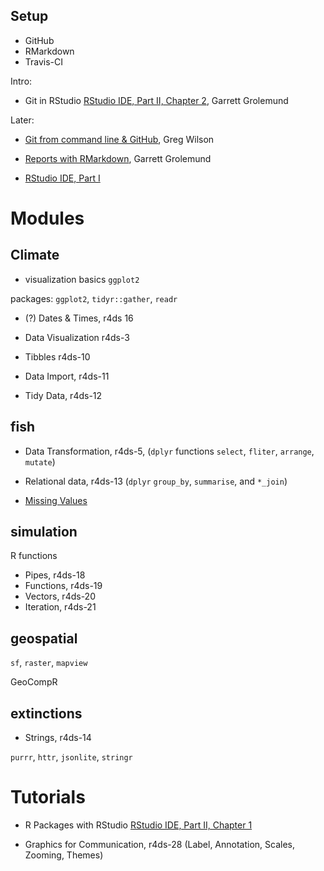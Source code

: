 

## Setup

 - GitHub
 - RMarkdown
 - Travis-CI

Intro:

- Git in RStudio [RStudio IDE, Part II, Chapter 2](https://www.datacamp.com/courses/working-with-the-rstudio-ide-part-2), Garrett Grolemund

Later:

- [Git from command line & GitHub](https://www.datacamp.com/courses/introduction-to-git-for-data-science), Greg Wilson

- [Reports with RMarkdown](https://www.datacamp.com/courses/reporting-with-r-markdown), Garrett Grolemund


- [RStudio IDE, Part I](https://www.datacamp.com/courses/working-with-the-rstudio-ide-part-1)


# Modules

## Climate

- visualization basics `ggplot2`

packages: `ggplot2`, `tidyr::gather`, `readr`

- (?) Dates & Times, r4ds 16 


- Data Visualization r4ds-3
- Tibbles r4ds-10
- Data Import, r4ds-11
- Tidy Data, r4ds-12


## fish

- Data Transformation, r4ds-5,  (`dplyr` functions `select`, `fliter`, `arrange`, `mutate`)
- Relational data,  r4ds-13    (`dplyr` `group_by`, `summarise`, and `*_join`)

- [Missing Values](https://dcl-2017-04.github.io/curriculum/missing-values.html)

## simulation

R functions

- Pipes, r4ds-18
- Functions, r4ds-19
- Vectors, r4ds-20
- Iteration, r4ds-21

## geospatial

`sf`, `raster`, `mapview`

GeoCompR 

## extinctions

- Strings, r4ds-14

`purrr`, `httr`, `jsonlite`, `stringr`



# Tutorials

- R Packages with RStudio [RStudio IDE, Part II, Chapter 1](https://www.datacamp.com/courses/working-with-the-rstudio-ide-part-2) 


- Graphics for Communication, r4ds-28 (Label, Annotation, Scales, Zooming, Themes)
